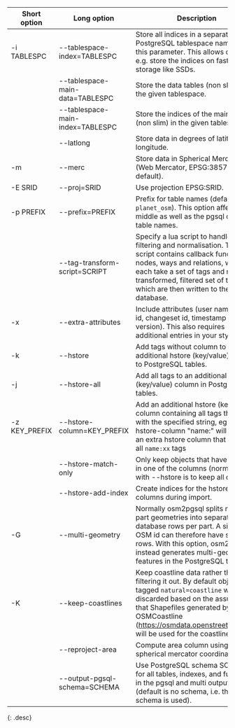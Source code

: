 | Short option  | Long option                       | Description |
| ------------- | --------------------------------- | --- |
| -i TABLESPC   | \--tablespace-index=TABLESPC      | Store all indices in a separate PostgreSQL tablespace named by this parameter. This allows one to e.g. store the indices on faster storage like SSDs. |
|               | \--tablespace-main-data=TABLESPC  | Store the data tables (non slim) in the given tablespace. |
|               | \--tablespace-main-index=TABLESPC | Store the indices of the main tables (non slim) in the given tablespace. |
|               | \--latlong                        | Store data in degrees of latitude & longitude. |
| -m            | \--merc                           | Store data in Spherical Mercator (Web Mercator, EPSG:3857) (the default). |
| -E SRID       | \--proj=SRID                      | Use projection EPSG:SRID. |
| -p PREFIX     | \--prefix=PREFIX                  | Prefix for table names (default: `planet_osm`). This option affects the middle as well as the pgsql output table names. |
|               | \--tag-transform-script=SCRIPT    | Specify a lua script to handle tag filtering and normalisation. The script contains callback functions for nodes, ways and relations, which each take a set of tags and returns a transformed, filtered set of tags which are then written to the database. |
| -x            | \--extra-attributes               | Include attributes (user name, user id, changeset id, timestamp and version). This also requires additional entries in your style file. |
| -k            | \--hstore                         | Add tags without column to an additional hstore (key/value) column to PostgreSQL tables. |
| -j            | \--hstore-all                     | Add all tags to an additional hstore (key/value) column in PostgreSQL tables. |
| -z KEY_PREFIX | \--hstore-column=KEY_PREFIX       | Add an additional hstore (key/value) column containing all tags that start with the specified string, eg \--hstore-column "name:" will produce an extra hstore column that contains all `name:xx` tags |
|               | \--hstore-match-only              | Only keep objects that have a value in one of the columns (normal action with \--hstore is to keep all objects). |
|               | \--hstore-add-index               | Create indices for the hstore columns during import. |
| -G            | \--multi-geometry                 | Normally osm2pgsql splits multi-part geometries into separate database rows per part. A single OSM id can therefore have several rows. With this option, osm2pgsql instead generates multi-geometry features in the PostgreSQL tables. |
| -K            | \--keep-coastlines                | Keep coastline data rather than filtering it out. By default objects tagged `natural=coastline` will be discarded based on the assumption that Shapefiles generated by OSMCoastline (https://osmdata.openstreetmap.de/) will be used for the coastline data. |
|               | \--reproject-area                 | Compute area column using spherical mercator coordinates. |
|               | \--output-pgsql-schema=SCHEMA     | Use PostgreSQL schema SCHEMA for all tables, indexes, and functions in the pgsql and multi outputs (default is no schema, i.e. the `public` schema is used). |
{: .desc}
